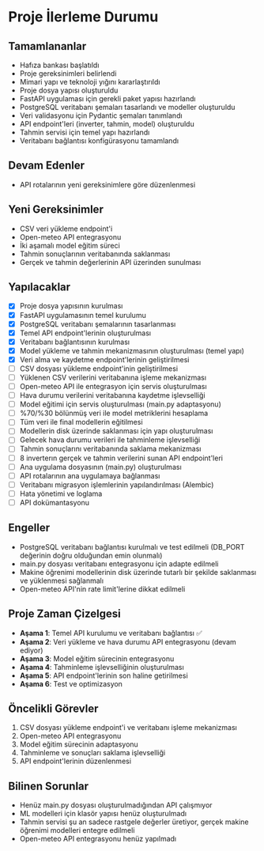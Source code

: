 # Proje İlerleme Durumu

## Tamamlananlar
- Hafıza bankası başlatıldı
- Proje gereksinimleri belirlendi
- Mimari yapı ve teknoloji yığını kararlaştırıldı
- Proje dosya yapısı oluşturuldu
- FastAPI uygulaması için gerekli paket yapısı hazırlandı
- PostgreSQL veritabanı şemaları tasarlandı ve modeller oluşturuldu
- Veri validasyonu için Pydantic şemaları tanımlandı
- API endpoint'leri (inverter, tahmin, model) oluşturuldu
- Tahmin servisi için temel yapı hazırlandı
- Veritabanı bağlantısı konfigürasyonu tamamlandı

## Devam Edenler
- API rotalarının yeni gereksinimlere göre düzenlenmesi

## Yeni Gereksinimler
- CSV veri yükleme endpoint'i
- Open-meteo API entegrasyonu
- İki aşamalı model eğitim süreci
- Tahmin sonuçlarının veritabanında saklanması
- Gerçek ve tahmin değerlerinin API üzerinden sunulması

## Yapılacaklar
- [x] Proje dosya yapısının kurulması
- [x] FastAPI uygulamasının temel kurulumu
- [x] PostgreSQL veritabanı şemalarının tasarlanması
- [x] Temel API endpoint'lerinin oluşturulması
- [x] Veritabanı bağlantısının kurulması
- [x] Model yükleme ve tahmin mekanizmasının oluşturulması (temel yapı)
- [x] Veri alma ve kaydetme endpoint'lerinin geliştirilmesi
- [ ] CSV dosyası yükleme endpoint'inin geliştirilmesi
- [ ] Yüklenen CSV verilerini veritabanına işleme mekanizması
- [ ] Open-meteo API ile entegrasyon için servis oluşturulması
- [ ] Hava durumu verilerini veritabanına kaydetme işlevselliği
- [ ] Model eğitimi için servis oluşturulması (main.py adaptasyonu)
- [ ] %70/%30 bölünmüş veri ile model metriklerini hesaplama
- [ ] Tüm veri ile final modellerin eğitilmesi
- [ ] Modellerin disk üzerinde saklanması için yapı oluşturulması
- [ ] Gelecek hava durumu verileri ile tahminleme işlevselliği
- [ ] Tahmin sonuçlarını veritabanında saklama mekanizması
- [ ] 8 inverterın gerçek ve tahmin verilerini sunan API endpoint'leri
- [ ] Ana uygulama dosyasının (main.py) oluşturulması
- [ ] API rotalarının ana uygulamaya bağlanması
- [ ] Veritabanı migrasyon işlemlerinin yapılandırılması (Alembic)
- [ ] Hata yönetimi ve loglama
- [ ] API dokümantasyonu

## Engeller
- PostgreSQL veritabanı bağlantısı kurulmalı ve test edilmeli (DB_PORT değerinin doğru olduğundan emin olunmalı)
- main.py dosyası veritabanı entegrasyonu için adapte edilmeli
- Makine öğrenimi modellerinin disk üzerinde tutarlı bir şekilde saklanması ve yüklenmesi sağlanmalı
- Open-meteo API'nin rate limit'lerine dikkat edilmeli

## Proje Zaman Çizelgesi
- **Aşama 1**: Temel API kurulumu ve veritabanı bağlantısı ✅
- **Aşama 2**: Veri yükleme ve hava durumu API entegrasyonu (devam ediyor)
- **Aşama 3**: Model eğitim sürecinin entegrasyonu 
- **Aşama 4**: Tahminleme işlevselliğinin oluşturulması
- **Aşama 5**: API endpoint'lerinin son haline getirilmesi
- **Aşama 6**: Test ve optimizasyon

## Öncelikli Görevler
1. CSV dosyası yükleme endpoint'i ve veritabanı işleme mekanizması
2. Open-meteo API entegrasyonu
3. Model eğitim sürecinin adaptasyonu
4. Tahminleme ve sonuçları saklama işlevselliği
5. API endpoint'lerinin düzenlenmesi

## Bilinen Sorunlar
- Henüz main.py dosyası oluşturulmadığından API çalışmıyor
- ML modelleri için klasör yapısı henüz oluşturulmadı
- Tahmin servisi şu an sadece rastgele değerler üretiyor, gerçek makine öğrenimi modelleri entegre edilmeli
- Open-meteo API entegrasyonu henüz yapılmadı 